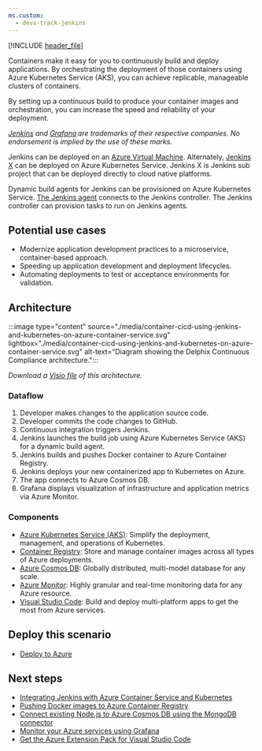```yaml
---
ms.custom:
  - devx-track-jenkins
---
```

[!INCLUDE [header_file](../../../includes/sol-idea-header.md)]

Containers make it easy for you to continuously build and deploy applications. By orchestrating the deployment of those containers using Azure Kubernetes Service (AKS), you can achieve replicable, manageable clusters of containers.

By setting up a continuous build to produce your container images and orchestration, you can increase the speed and reliability of your deployment.

*[Jenkins](https://www.jenkins.io) and [Grafana](https://grafana.com/oss/) are trademarks of their respective companies. No endorsement is implied by the use of these marks.*

Jenkins can be deployed on an [Azure Virtual Machine](/azure/virtual-machines). Alternately, [Jenkins X](https://jenkins-x.io/) can be deployed on Azure Kubernetes Service. Jenkins X is Jenkins sub project that can be deployed directly to cloud native platforms.

Dynamic build agents for Jenkins can be provisioned on Azure Kubernetes Service. [The Jenkins agent](https://www.jenkins.io/doc/book/using/using-agents/) connects to the Jenkins controller. The Jenkins controller can provision tasks to run on Jenkins agents.

## Potential use cases

* Modernize application development practices to a microservice, container-based approach.
* Speeding up application development and deployment lifecycles.
* Automating deployments to test or acceptance environments for validation.

## Architecture

:::image type="content" source="./media/container-cicd-using-jenkins-and-kubernetes-on-azure-container-service.svg" lightbox="./media/container-cicd-using-jenkins-and-kubernetes-on-azure-container-service.svg" alt-text="Diagram showing the Delphix Continuous Compliance architecture.":::

*Download a [Visio file](https://arch-center.azureedge.net/container-cicd-jenkins-aks.vsdx) of this architecture.*

### Dataflow

1. Developer makes changes to the application source code.
1. Developer commits the code changes to GitHub.
1. Continuous integration triggers Jenkins.
1. Jenkins launches the build job using Azure Kubernetes Service (AKS) for a dynamic build agent.
1. Jenkins builds and pushes Docker container to Azure Container Registry.
1. Jenkins deploys your new containerized app to Kubernetes on Azure.
1. The app connects to Azure Cosmos DB.
1. Grafana displays visualization of infrastructure and application metrics via Azure Monitor.

### Components

* [Azure Kubernetes Service (AKS)](https://azure.microsoft.com/services/kubernetes-service): Simplify the deployment, management, and operations of Kubernetes.
* [Container Registry](https://azure.microsoft.com/services/container-registry): Store and manage container images across all types of Azure deployments.
* [Azure Cosmos DB](https://azure.microsoft.com/services/cosmos-db): Globally distributed, multi-model database for any scale.
* [Azure Monitor](https://azure.microsoft.com/services/monitor): Highly granular and real-time monitoring data for any Azure resource.
* [Visual Studio Code](https://azure.microsoft.com/products/visual-studio): Build and deploy multi-platform apps to get the most from Azure services.

## Deploy this scenario

* [Deploy to Azure](https://azure.microsoft.com/resources/templates/jenkins-cicd-container)

## Next steps

* [Integrating Jenkins with Azure Container Service and Kubernetes](/azure/container-service/kubernetes/container-service-kubernetes-jenkins)
* [Pushing Docker images to Azure Container Registry](/azure/container-registry/container-registry-get-started-docker-cli)
* [Connect existing Node.js to Azure Cosmos DB using the MongoDB connector](/azure/cosmos-db/create-mongodb-nodejs)
* [Monitor your Azure services using Grafana](/azure/monitoring-and-diagnostics/monitor-send-to-grafana)
* [Get the Azure Extension Pack for Visual Studio Code](https://marketplace.visualstudio.com/items?itemName=ms-vscode.vscode-node-azure-pack)
